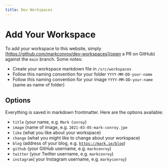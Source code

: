 ```yaml
---
title: Dev Workspaces
---
```


# Add Your Workspace

To add your workspace to this website, simply [https://github.com/markconroy/dev-workspaces](open a PR on GitHub) against the <code>main</code> branch. Some notes:

- Create your workspace markdown file in <code>/src/workspaces</code>
- Follow this naming convention for your folder <code>YYYY-MM-DD-your-name</code>
- Follow this naming convention for your image <code>YYYY-MM-DD-your-name</code> (same as name of folder)

## Options

Everything is saved in markdown frontmatter. Here are the options
available:

- <code>title</code> (your name, e.g. <code>Mark Conroy</code>)
- <code>image</code> (name of image, e.g. <code>2021-03-05-mark-conroy.jpe</code>
- <code>like</code> (what you like about your workspace)
- <code>change</code> (what you might like to change about your workspace)
- <code>blog</code> (address of your blog, e.g. <code>https://mark.ie/blog</code>)
- <code>github</code> (your GitHub username, e.g. <code>markconroy</code>)
- <code>twitter</code> (your Twitter username, e.g. <code>markconroy</code>)
- <code>instagram</code>( your Instagram username, e.g. <code>markyconroy</code>)
